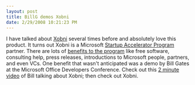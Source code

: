 ```yaml
---
layout: post
title: BillG demos Xobni
date: 2/29/2008 10:21:23 PM
---
```


I have talked about [Xobni](http://www.xobni.com/) several times before and absolutely love this product. It turns out Xobni is a Microsoft [Startup Accelerator Program](http://microsoftstartupzone.com/accelerator/country.aspx?c=en) partner. There are lots of [benefits to the program](http://dondodge.typepad.com/the_next_big_thing/2008/01/microsoft-start.html) like free software, consulting help, press releases, introductions to Microsoft people, partners, and even VCs. One benefit that wasn't anticipated was a demo by Bill Gates at the Microsoft Office Developers Conference. Check out this [2 minute video](http://youtube.com/watch?v=Mr5zOxG7wbU) of Bill talking about Xobni; then check out Xobni.

